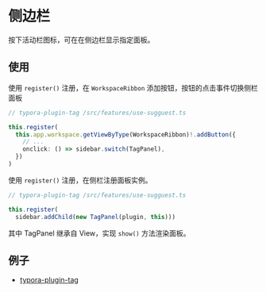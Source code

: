 # 侧边栏

按下活动栏图标，可在在侧边栏显示指定面板。



## 使用

使用 `register()` 注册，在 `WorkspaceRibbon` 添加按钮，按钮的点击事件切换侧栏面板

```ts
// typora-plugin-tag /src/features/use-sugguest.ts

this.register(
  this.app.workspace.getViewByType(WorkspaceRibbon)!.addButton({
    // ...
    onclick: () => sidebar.switch(TagPanel),
  })
)
```

使用 `register()` 注册，在侧栏注册面板实例。

```ts
// typora-plugin-tag /src/features/use-sugguest.ts

this.register(
  sidebar.addChild(new TagPanel(plugin, this)))
```

其中 TagPanel 继承自 View，实现 `show()` 方法渲染面板。



## 例子

- [typora-plugin-tag](https://github.com/typora-community-plugin/typora-plugin-tag)

